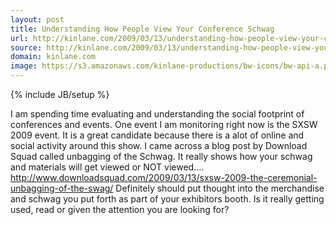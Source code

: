 ```yaml
---
layout: post
title: Understanding How People View Your Conference Schwag
url: http://kinlane.com/2009/03/13/understanding-how-people-view-your-conference-schwag/
source: http://kinlane.com/2009/03/13/understanding-how-people-view-your-conference-schwag/
domain: kinlane.com
image: https://s3.amazonaws.com/kinlane-productions/bw-icons/bw-api-a.png
---
```

{% include JB/setup %}

<p>
     I am spending time evaluating and understanding the social footprint of conferences and events. One event I am monitoring right now is the SXSW 2009 event. It is a great candidate because there is a alot of online and social activity around this show. I came across a blog post by Download Squad called unbagging of the Schwag. It really shows how your schwag and materials will get viewed or NOT viewed.... <a href="http://www.downloadsquad.com/2009/03/13/sxsw-2009-the-ceremonial-unbagging-of-the-swag/">http://www.downloadsquad.com/2009/03/13/sxsw-2009-the-ceremonial-unbagging-of-the-swag/</a> Definitely should put thought into the merchandise and schwag you put forth as part of your exhibitors booth. Is it really getting used, read or given the attention you are looking for?
</p>